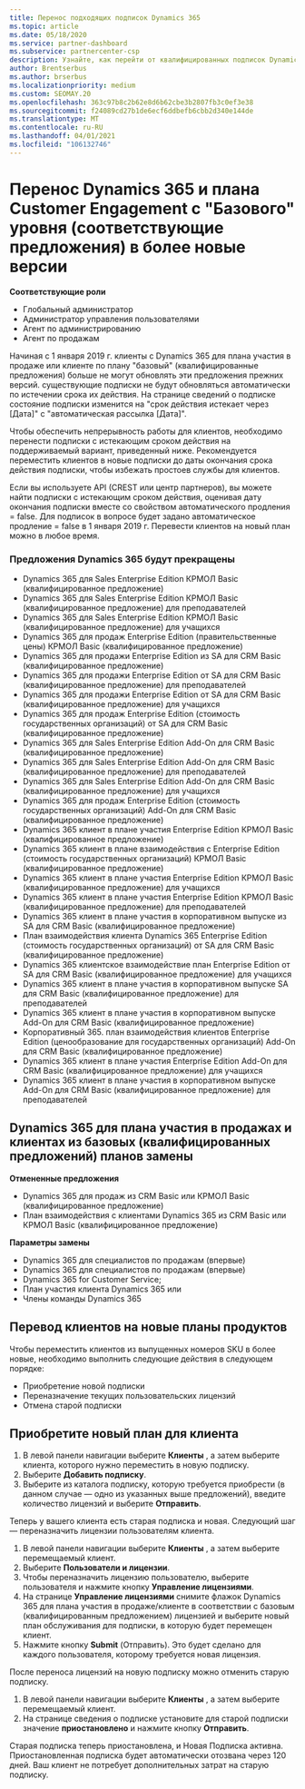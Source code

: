 ```yaml
---
title: Перенос подходящих подписок Dynamics 365
ms.topic: article
ms.date: 05/18/2020
ms.service: partner-dashboard
ms.subservice: partnercenter-csp
description: Узнайте, как перейти от квалифицированных подписок Dynamics 365 к новой подписке до истечения срока действия подписок.
author: Brentserbus
ms.author: brserbus
ms.localizationpriority: medium
ms.custom: SEOMAY.20
ms.openlocfilehash: 363c97b8c2b62e8d6b62cbe3b2807fb3c0ef3e38
ms.sourcegitcommit: f24089cd27b1de6ecf6ddbefb6cbb2d340e144de
ms.translationtype: MT
ms.contentlocale: ru-RU
ms.lasthandoff: 04/01/2021
ms.locfileid: "106132746"
---
```

# <a name="migrate-dynamics-365-and-customer-engagement-plan-from-basic-qualified-offers-to-newer-versions"></a>Перенос Dynamics 365 и плана Customer Engagement с "Базового" уровня (соответствующие предложения) в более новые версии

**Соответствующие роли**

- Глобальный администратор
- Администратор управления пользователями
- Агент по администрированию
- Агент по продажам

Начиная с 1 января 2019 г. клиенты с Dynamics 365 для плана участия в продаже или клиенте по плану "базовый" (квалифицированные предложения) больше не могут обновлять эти предложения прежних версий. существующие подписки не будут обновляться автоматически по истечении срока их действия. На странице сведений о подписке состояние подписки изменится на "срок действия истекает через [Дата]" с "автоматическая рассылка [Дата]". 

Чтобы обеспечить непрерывность работы для клиентов, необходимо перенести подписки с истекающим сроком действия на поддерживаемый вариант, приведенный ниже. Рекомендуется переместить клиентов в новые подписки до даты окончания срока действия подписки, чтобы избежать простоев службы для клиентов.

Если вы используете API (CREST или центр партнеров), вы можете найти подписки с истекающим сроком действия, оценивая дату окончания подписки вместе со свойством автоматического продления = false. Для подписок в вопросе будет задано автоматическое продление = false в 1 января 2019 г. Перевести клиентов на новый план можно в любое время. 

### <a name="the-dynamics-365-offers-being-retired"></a>Предложения Dynamics 365 будут прекращены

- Dynamics 365 для Sales Enterprise Edition КРМОЛ Basic (квалифицированное предложение)
- Dynamics 365 для Sales Enterprise Edition КРМОЛ Basic (квалифицированное предложение) для преподавателей
- Dynamics 365 для Sales Enterprise Edition КРМОЛ Basic (квалифицированное предложение) для учащихся
- Dynamics 365 для продаж Enterprise Edition (правительственные цены) КРМОЛ Basic (квалифицированное предложение)
- Dynamics 365 для продажи Enterprise Edition из SA для CRM Basic (квалифицированное предложение)
- Dynamics 365 для продажи Enterprise Edition от SA для CRM Basic (квалифицированное предложение) для преподавателей
- Dynamics 365 для продажи Enterprise Edition от SA для CRM Basic (квалифицированное предложение) для учащихся
- Dynamics 365 для продаж Enterprise Edition (стоимость государственных организаций) от SA для CRM Basic (квалифицированное предложение)
- Dynamics 365 для Sales Enterprise Edition Add-On для CRM Basic (квалифицированное предложение)
- Dynamics 365 для Sales Enterprise Edition Add-On для CRM Basic (квалифицированное предложение) для преподавателей
- Dynamics 365 для Sales Enterprise Edition Add-On для CRM Basic (квалифицированное предложение) для учащихся
- Dynamics 365 для продаж Enterprise Edition (стоимость государственных организаций) Add-On для CRM Basic (квалифицированное предложение)
- Dynamics 365 клиент в плане участия Enterprise Edition КРМОЛ Basic (квалифицированное предложение)
- Dynamics 365 клиент в плане взаимодействия с Enterprise Edition (стоимость государственных организаций) КРМОЛ Basic (квалифицированное предложение)
- Dynamics 365 клиент в плане участия Enterprise Edition КРМОЛ Basic (квалифицированное предложение) для учащихся
- Dynamics 365 клиент в плане участия Enterprise Edition КРМОЛ Basic (квалифицированное предложение) для преподавателей
- Dynamics 365 клиент в плане участия в корпоративном выпуске из SA для CRM Basic (квалифицированное предложение)
- План взаимодействия клиента Dynamics 365 Enterprise Edition (стоимость государственных организаций) от SA для CRM Basic (квалифицированное предложение)
- Dynamics 365 клиентское взаимодействие план Enterprise Edition от SA для CRM Basic (квалифицированное предложение) для учащихся
- Dynamics 365 клиент в плане участия в корпоративном выпуске SA для CRM Basic (квалифицированное предложение) для преподавателей
- Dynamics 365 клиент в плане участия в корпоративном выпуске Add-On для CRM Basic (квалифицированное предложение)
- Корпоративный 365. план взаимодействия клиентов Enterprise Edition (ценообразование для государственных организаций) Add-On для CRM Basic (квалифицированное предложение)
- Dynamics 365 клиент в плане участия Enterprise Edition Add-On для CRM Basic (квалифицированное предложение) для учащихся
- Dynamics 365 клиент в плане участия в корпоративном выпуске Add-On для CRM Basic (квалифицированное предложение) для преподавателей



## <a name="dynamics-365-for-sales-customer-engagement-plan-from-basic-qualified-offers-replacement-plans"></a>Dynamics 365 для плана участия в продажах и клиентах из базовых (квалифицированных предложений) планов замены

**Отмененные предложения**   

- Dynamics 365 для продаж из CRM Basic или КРМОЛ Basic (квалифицированное предложение)
- План взаимодействия с клиентами Dynamics 365 из CRM Basic или КРМОЛ Basic (квалифицированное предложение)

**Параметры замены**
- Dynamics 365 для специалистов по продажам (впервые)
- Dynamics 365 для специалистов по продажам (впервые)
- Dynamics 365 for Customer Service;
- План участия клиента Dynamics 365 или
- Члены команды Dynamics 365



## <a name="transition-customers-to-new-product-plans"></a>Перевод клиентов на новые планы продуктов

Чтобы переместить клиентов из выпущенных номеров SKU в более новые, необходимо выполнить следующие действия в следующем порядке:

- Приобретение новой подписки
- Переназначение текущих пользовательских лицензий
- Отмена старой подписки

## <a name="purchase-the-new-plan-for-your-customer"></a>Приобретите новый план для клиента

1. В левой панели навигации выберите **Клиенты** , а затем выберите клиента, которого нужно переместить в новую подписку.
2. Выберите **Добавить подписку**.
3. Выберите из каталога подписку, которую требуется приобрести (в данном случае — одно из указанных выше предложений), введите количество лицензий и выберите **Отправить**. 

Теперь у вашего клиента есть старая подписка и новая. Следующий шаг — переназначить лицензии пользователям клиента.

1. В левой панели навигации выберите **Клиенты** , а затем выберите перемещаемый клиент.
2. Выберите **Пользователи и лицензии**.
3. Чтобы переназначить лицензию пользователю, выберите пользователя и нажмите кнопку **Управление лицензиями**. 
4. На странице **Управление лицензиями** снимите флажок Dynamics 365 для плана участия в продаже/клиенте в соответствии с базовым (квалифицированным предложением) лицензией и выберите новый план обслуживания для подписки, в которую будет перемещен клиент. 
5. Нажмите кнопку **Submit** (Отправить). Это будет сделано для каждого пользователя, которому требуется новая лицензия. 

После переноса лицензий на новую подписку можно отменить старую подписку. 

1. В левой панели навигации выберите **Клиенты** , а затем выберите перемещаемый клиент.
2. На странице сведения о подписке установите для старой подписки значение **приостановлено** и нажмите кнопку **Отправить**.

Старая подписка теперь приостановлена, и Новая Подписка активна. Приостановленная подписка будет автоматически отозвана через 120 дней. Ваш клиент не потребует дополнительных затрат на старую подписку.
 

 



